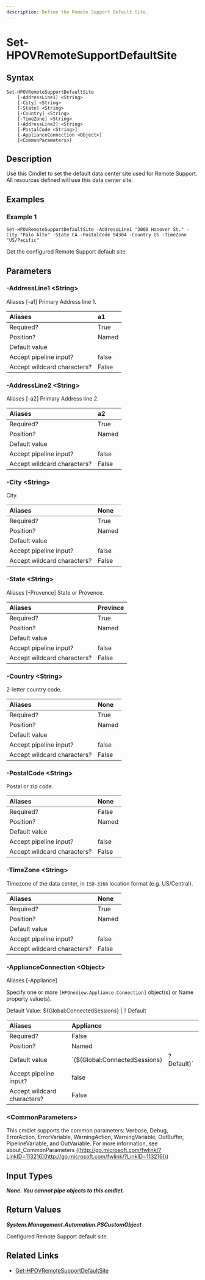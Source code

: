 ```yaml
---
description: Define the Remote Support Default Site.
---
```


# Set-HPOVRemoteSupportDefaultSite

## Syntax

```text
Set-HPOVRemoteSupportDefaultSite
    [-AddressLine1] <String>
    [-City] <String>
    [-State] <String>
    [-Country] <String>
    [-TimeZone] <String>
    [-AddressLine2] <String>
    [-PostalCode <String>]
    [-ApplianceConnection <Object>]
    [<CommonParameters>]
```

## Description

Use this Cmdlet to set the default data center site used for Remote Support. All resources defined will use this data center site.

## Examples

### Example 1

```text
Set-HPOVRemoteSupportDefaultSite -AddressLine1 "3000 Hanover St." -City "Palo Alto" -State CA -PostalCode 94304 -Country US -TimeZone "US/Pacific"
```

Get the configured Remote Support default site.

## Parameters

### -AddressLine1 &lt;String&gt;

Aliases \[-a1\] Primary Address line 1.

| Aliases | a1 |
| :--- | :--- |
| Required? | True |
| Position? | Named |
| Default value |  |
| Accept pipeline input? | false |
| Accept wildcard characters? | False |

### -AddressLine2 &lt;String&gt;

Aliases \[-a2\] Primary Address line 2.

| Aliases | a2 |
| :--- | :--- |
| Required? | True |
| Position? | Named |
| Default value |  |
| Accept pipeline input? | false |
| Accept wildcard characters? | False |

### -City &lt;String&gt;

City.

| Aliases | None |
| :--- | :--- |
| Required? | True |
| Position? | Named |
| Default value |  |
| Accept pipeline input? | false |
| Accept wildcard characters? | False |

### -State &lt;String&gt;

Aliases \[-Provence\] State or Provence.

| Aliases | Province |
| :--- | :--- |
| Required? | True |
| Position? | Named |
| Default value |  |
| Accept pipeline input? | false |
| Accept wildcard characters? | False |

### -Country &lt;String&gt;

2-letter country code.

| Aliases | None |
| :--- | :--- |
| Required? | True |
| Position? | Named |
| Default value |  |
| Accept pipeline input? | false |
| Accept wildcard characters? | False |

### -PostalCode &lt;String&gt;

Postal or zip code.

| Aliases | None |
| :--- | :--- |
| Required? | False |
| Position? | Named |
| Default value |  |
| Accept pipeline input? | false |
| Accept wildcard characters? | False |

### -TimeZone &lt;String&gt;

Timezone of the data center, in `ISO-3166` location format \(e.g. US/Central\).

| Aliases | None |
| :--- | :--- |
| Required? | True |
| Position? | Named |
| Default value |  |
| Accept pipeline input? | false |
| Accept wildcard characters? | False |

### -ApplianceConnection &lt;Object&gt;

Aliases \[-Appliance\]

Specify one or more `[HPOneView.Appliance.Connection]` object\(s\) or Name property value\(s\).

Default Value: ${Global:ConnectedSessions} \| ? Default

| Aliases | Appliance |  |
| :--- | :--- | :--- |
| Required? | False |  |
| Position? | Named |  |
| Default value | \`\(${Global:ConnectedSessions} | ? Default\)\` |
| Accept pipeline input? | false |  |
| Accept wildcard characters? | False |  |

### &lt;CommonParameters&gt;

This cmdlet supports the common parameters: Verbose, Debug, ErrorAction, ErrorVariable, WarningAction, WarningVariable, OutBuffer, PipelineVariable, and OutVariable. For more information, see about\_CommonParameters \([http://go.microsoft.com/fwlink/?LinkID=113216](http://go.microsoft.com/fwlink/?LinkID=113216)\)

## Input Types

_**None. You cannot pipe objects to this cmdlet.**_

## Return Values

_**System.Management.Automation.PSCustomObject**_

Configured Remote Support default site.

## Related Links

* [Get-HPOVRemoteSupportDefaultSite](get-hpovremotesupportdefaultsite.md)

